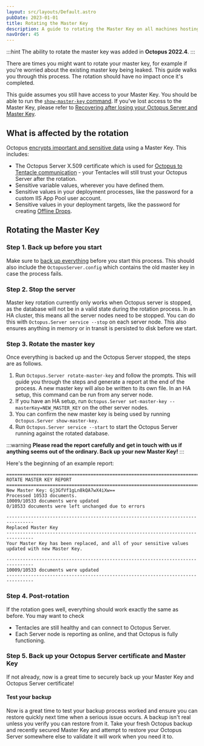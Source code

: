 ```yaml
---
layout: src/layouts/Default.astro
pubDate: 2023-01-01
title: Rotating the Master Key
description: A guide to rotating the Master Key on all machines hosting the Octopus Server.
navOrder: 45
---
```


:::hint
The ability to rotate the master key was added in **Octopus 2022.4**.
:::

There are times you might want to rotate your master key, for example if you're worried about the existing master key being leaked. This guide walks you through this process. The rotation should have no impact once it's completed.

This guide assumes you still have access to your Master Key. You should be able to run the [`show-master-key` command](/docs/octopus-rest-api/octopus.server.exe-command-line/show-master-key.md). If you've lost access to the Master Key, please refer to [Recovering after losing your Octopus Server and Master Key](/docs/administration/managing-infrastructure/lost-master-key.md).

## What is affected by the rotation

Octopus [encrypts important and sensitive data](/docs/security/data-encryption.md) using a Master Key. This includes:

- The Octopus Server X.509 certificate which is used for [Octopus to Tentacle communication](/docs/security/octopus-tentacle-communication/index.md) - your Tentacles will still trust your Octopus Server after the rotation.
- Sensitive variable values, wherever you have defined them.
- Sensitive values in your deployment processes, like the password for a custom IIS App Pool user account.
- Sensitive values in your deployment targets, like the password for creating [Offline Drops](/docs/infrastructure/deployment-targets/offline-package-drop.md).

## Rotating the Master Key

### Step 1. Back up before you start

Make sure to [back up everything](/docs/administration/data/backup-and-restore.md) before you start this process. This should also include the `OctopusServer.config` which contains the old master key in case the process fails.

### Step 2. Stop the server

Master key rotation currently only works when Octopus server is stopped, as the database will not be in a valid state during the rotation process. In an HA cluster, this means all the server nodes need to be stopped. You can do this with `Octopus.Server service --stop` on each server node. This also ensures anything in memory or in transit is persisted to disk before we start.

### Step 3. Rotate the master key

Once everything is backed up and the Octopus Server stopped, the steps are as follows.

1. Run `Octopus.Server rotate-master-key` and follow the prompts. This will guide you through the steps and generate a report at the end of the process. A new master key will also be written to its own file. In an HA setup, this command can be run from any server node.
1. If you have an HA setup, run `Octopus.Server set-master-key --masterKey=NEW_MASTER_KEY` on the other server nodes.
1. You can confirm the new master key is being used by running `Octopus.Server show-master-key`.
1. Run `Octopus.Server service --start` to start the Octopus Server running against the rotated database.

:::warning
**Please read the report carefully and get in touch with us if anything seems out of the ordinary. Back up your new Master Key!**
:::

Here's the beginning of an example report:

```text
================================================================================
ROTATE MASTER KEY REPORT
================================================================================
New Master Key: Gj3GfVf1gLn8kQA7wX4iXw==
Processed 10533 documents.
10009/10533 documents were updated
0/10533 documents were left unchanged due to errors

--------------------------------------------------------------------------------
Replaced Master Key
--------------------------------------------------------------------------------
Your Master Key has been replaced, and all of your sensitive values updated with new Master Key.

--------------------------------------------------------------------------------
10009/10533 documents were updated
--------------------------------------------------------------------------------
```

### Step 4. Post-rotation

If the rotation goes well, everything should work exactly the same as before. You may want to check

- Tentacles are still healthy and can connect to Octopus Server.
- Each Server node is reporting as online, and that Octopus is fully functioning.

### Step 5. Back up your Octopus Server certificate and Master Key

If not already, now is a great time to securely back up your Master Key and Octopus Server certificate!

#### Test your backup

Now is a great time to test your backup process worked and ensure you can restore quickly next time when a serious issue occurs. A backup isn't real unless you verify you can restore from it. Take your fresh Octopus backup and recently secured Master Key and attempt to restore your Octopus Server somewhere else to validate it will work when you need it to.
